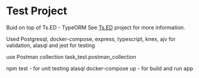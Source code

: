 # Test Project 

Buid on top of Ts.ED - TypeORM
See [Ts.ED](https://tsed.io) project for more information.


Used Postgresql, docker-compose, express, typescript, knex, ajv for validation, alasql and jest for testing 



use Postman collection task_test.postman_collection

npm test - for unit testing alasql
docker-compose up - for build and run app


